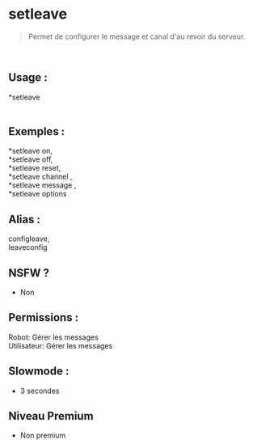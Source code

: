 # setleave

> Permet de configurer le message et canal d'au revoir du serveur.

<br>

## Usage :

*setleave <option> <argument> 

## Exemples :

*setleave on,
<br>*setleave off,
<br>*setleave reset,
<br>*setleave channel <mention>,
<br>*setleave message <message>,
<br>*setleave options

## Alias :

configleave,
<br>leaveconfig

## NSFW ?

- Non

## Permissions :

Robot: Gérer les messages
<br>
Utilisateur: Gérer les messages

## Slowmode :

- 3 secondes

## Niveau Premium

- Non premium